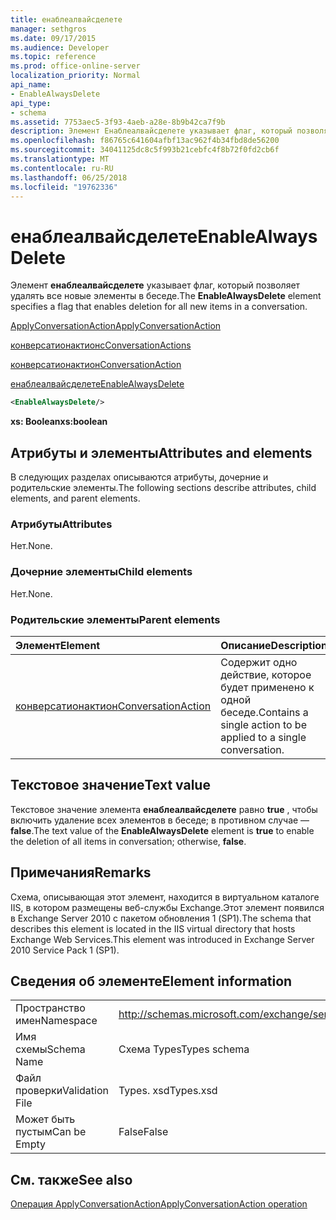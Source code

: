 ```yaml
---
title: енаблеалвайсделете
manager: sethgros
ms.date: 09/17/2015
ms.audience: Developer
ms.topic: reference
ms.prod: office-online-server
localization_priority: Normal
api_name:
- EnableAlwaysDelete
api_type:
- schema
ms.assetid: 7753aec5-3f93-4aeb-a28e-8b9b42ca7f9b
description: Элемент Енаблеалвайсделете указывает флаг, который позволяет удалять все новые элементы в беседе.
ms.openlocfilehash: f86765c641604afbf13ac962f4b34fbd8de56200
ms.sourcegitcommit: 34041125dc8c5f993b21cebfc4f8b72f0fd2cb6f
ms.translationtype: MT
ms.contentlocale: ru-RU
ms.lasthandoff: 06/25/2018
ms.locfileid: "19762336"
---
```

# <a name="enablealwaysdelete"></a><span data-ttu-id="881c5-103">енаблеалвайсделете</span><span class="sxs-lookup"><span data-stu-id="881c5-103">EnableAlwaysDelete</span></span>

<span data-ttu-id="881c5-104">Элемент **енаблеалвайсделете** указывает флаг, который позволяет удалять все новые элементы в беседе.</span><span class="sxs-lookup"><span data-stu-id="881c5-104">The **EnableAlwaysDelete** element specifies a flag that enables deletion for all new items in a conversation.</span></span> 
  
[<span data-ttu-id="881c5-105">ApplyConversationAction</span><span class="sxs-lookup"><span data-stu-id="881c5-105">ApplyConversationAction</span></span>](applyconversationaction.md)
  
[<span data-ttu-id="881c5-106">конверсатионактионс</span><span class="sxs-lookup"><span data-stu-id="881c5-106">ConversationActions</span></span>](conversationactions.md)
  
[<span data-ttu-id="881c5-107">конверсатионактион</span><span class="sxs-lookup"><span data-stu-id="881c5-107">ConversationAction</span></span>](conversationaction.md)
  
[<span data-ttu-id="881c5-108">енаблеалвайсделете</span><span class="sxs-lookup"><span data-stu-id="881c5-108">EnableAlwaysDelete</span></span>](enablealwaysdelete.md)
  
```XML
<EnableAlwaysDelete/>
```

 <span data-ttu-id="881c5-109">**xs: Boolean**</span><span class="sxs-lookup"><span data-stu-id="881c5-109">**xs:boolean**</span></span>
## <a name="attributes-and-elements"></a><span data-ttu-id="881c5-110">Атрибуты и элементы</span><span class="sxs-lookup"><span data-stu-id="881c5-110">Attributes and elements</span></span>

<span data-ttu-id="881c5-111">В следующих разделах описываются атрибуты, дочерние и родительские элементы.</span><span class="sxs-lookup"><span data-stu-id="881c5-111">The following sections describe attributes, child elements, and parent elements.</span></span>
  
### <a name="attributes"></a><span data-ttu-id="881c5-112">Атрибуты</span><span class="sxs-lookup"><span data-stu-id="881c5-112">Attributes</span></span>

<span data-ttu-id="881c5-113">Нет.</span><span class="sxs-lookup"><span data-stu-id="881c5-113">None.</span></span>
  
### <a name="child-elements"></a><span data-ttu-id="881c5-114">Дочерние элементы</span><span class="sxs-lookup"><span data-stu-id="881c5-114">Child elements</span></span>

<span data-ttu-id="881c5-115">Нет.</span><span class="sxs-lookup"><span data-stu-id="881c5-115">None.</span></span>
  
### <a name="parent-elements"></a><span data-ttu-id="881c5-116">Родительские элементы</span><span class="sxs-lookup"><span data-stu-id="881c5-116">Parent elements</span></span>

|<span data-ttu-id="881c5-117">**Элемент**</span><span class="sxs-lookup"><span data-stu-id="881c5-117">**Element**</span></span>|<span data-ttu-id="881c5-118">**Описание**</span><span class="sxs-lookup"><span data-stu-id="881c5-118">**Description**</span></span>|
|:-----|:-----|
|[<span data-ttu-id="881c5-119">конверсатионактион</span><span class="sxs-lookup"><span data-stu-id="881c5-119">ConversationAction</span></span>](conversationaction.md) <br/> |<span data-ttu-id="881c5-120">Содержит одно действие, которое будет применено к одной беседе.</span><span class="sxs-lookup"><span data-stu-id="881c5-120">Contains a single action to be applied to a single conversation.</span></span>  <br/> |
   
## <a name="text-value"></a><span data-ttu-id="881c5-121">Текстовое значение</span><span class="sxs-lookup"><span data-stu-id="881c5-121">Text value</span></span>

<span data-ttu-id="881c5-122">Текстовое значение элемента **енаблеалвайсделете** равно **true** , чтобы включить удаление всех элементов в беседе; в противном случае — **false**.</span><span class="sxs-lookup"><span data-stu-id="881c5-122">The text value of the **EnableAlwaysDelete** element is **true** to enable the deletion of all items in conversation; otherwise, **false**.</span></span>
  
## <a name="remarks"></a><span data-ttu-id="881c5-123">Примечания</span><span class="sxs-lookup"><span data-stu-id="881c5-123">Remarks</span></span>

<span data-ttu-id="881c5-124">Схема, описывающая этот элемент, находится в виртуальном каталоге IIS, в котором размещены веб-службы Exchange.Этот элемент появился в Exchange Server 2010 с пакетом обновления 1 (SP1).</span><span class="sxs-lookup"><span data-stu-id="881c5-124">The schema that describes this element is located in the IIS virtual directory that hosts Exchange Web Services.This element was introduced in Exchange Server 2010 Service Pack 1 (SP1).</span></span>
  
## <a name="element-information"></a><span data-ttu-id="881c5-125">Сведения об элементе</span><span class="sxs-lookup"><span data-stu-id="881c5-125">Element information</span></span>

|||
|:-----|:-----|
|<span data-ttu-id="881c5-126">Пространство имен</span><span class="sxs-lookup"><span data-stu-id="881c5-126">Namespace</span></span>  <br/> |http://schemas.microsoft.com/exchange/services/2006/types  <br/> |
|<span data-ttu-id="881c5-127">Имя схемы</span><span class="sxs-lookup"><span data-stu-id="881c5-127">Schema Name</span></span>  <br/> |<span data-ttu-id="881c5-128">Схема Types</span><span class="sxs-lookup"><span data-stu-id="881c5-128">Types schema</span></span>  <br/> |
|<span data-ttu-id="881c5-129">Файл проверки</span><span class="sxs-lookup"><span data-stu-id="881c5-129">Validation File</span></span>  <br/> |<span data-ttu-id="881c5-130">Types. xsd</span><span class="sxs-lookup"><span data-stu-id="881c5-130">Types.xsd</span></span>  <br/> |
|<span data-ttu-id="881c5-131">Может быть пустым</span><span class="sxs-lookup"><span data-stu-id="881c5-131">Can be Empty</span></span>  <br/> |<span data-ttu-id="881c5-132">False</span><span class="sxs-lookup"><span data-stu-id="881c5-132">False</span></span>  <br/> |
   
## <a name="see-also"></a><span data-ttu-id="881c5-133">См. также</span><span class="sxs-lookup"><span data-stu-id="881c5-133">See also</span></span>



[<span data-ttu-id="881c5-134">Операция ApplyConversationAction</span><span class="sxs-lookup"><span data-stu-id="881c5-134">ApplyConversationAction operation</span></span>](applyconversationaction-operation.md)

